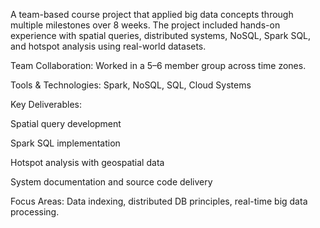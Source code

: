 A team-based course project that applied big data concepts through multiple milestones over 8 weeks. The project included hands-on experience with spatial queries, distributed systems, NoSQL, Spark SQL, and hotspot analysis using real-world datasets.

Team Collaboration: Worked in a 5–6 member group across time zones.

Tools & Technologies: Spark, NoSQL, SQL, Cloud Systems

Key Deliverables:

Spatial query development

Spark SQL implementation

Hotspot analysis with geospatial data

System documentation and source code delivery

Focus Areas: Data indexing, distributed DB principles, real-time big data processing.
